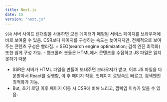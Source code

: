 ```yaml
---
title: Next.js
date: 15
version: "next.js"
---
```


`SSR`
서버 사이드 렌더링을 사용하면 모든 데이터가 매핑된 서비스 페이지를 브라우저에 바로 보여줄 수 있음. CSR보다 페이지를 구성하는 속도는 늦어지지만, 전체적으로 보여주는 콘텐츠 구성은 빨라짐. + SEO(search engine optimization; 검색 엔진 최적화) 또한 쉽게 구성 가능. - 웹크롤러 봇들은 HTML에서 콘텐츠를 수집하고 JS 파일은 읽지 못하기 때문

- SSR은 서버가 HTML 파일을 만들어 보내주면 브라우저가 받고, 이후 JS 파일을 다운받아서 React를 실행함, 이 후 페이지 작동. 첫페이지 로딩속도 빠르고, 검색엔진 최적화가 가능.
- But, 초기 로딩 이후 페이지 이동 시 CSR에 비해 느리고, 깜빡임 이슈가 있을 수 있음.
